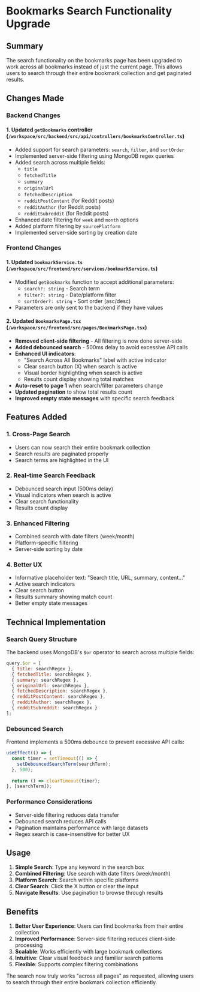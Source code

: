 # Bookmarks Search Functionality Upgrade

## Summary
The search functionality on the bookmarks page has been upgraded to work across all bookmarks instead of just the current page. This allows users to search through their entire bookmark collection and get paginated results.

## Changes Made

### Backend Changes

#### 1. Updated `getBookmarks` controller (`/workspace/src/backend/src/api/controllers/bookmarksController.ts`)
- Added support for search parameters: `search`, `filter`, and `sortOrder`
- Implemented server-side filtering using MongoDB regex queries
- Added search across multiple fields:
  - `title`
  - `fetchedTitle` 
  - `summary`
  - `originalUrl`
  - `fetchedDescription`
  - `redditPostContent` (for Reddit posts)
  - `redditAuthor` (for Reddit posts)
  - `redditSubreddit` (for Reddit posts)
- Enhanced date filtering for `week` and `month` options
- Added platform filtering by `sourcePlatform`
- Implemented server-side sorting by creation date

### Frontend Changes

#### 1. Updated `bookmarkService.ts` (`/workspace/src/frontend/src/services/bookmarkService.ts`)
- Modified `getBookmarks` function to accept additional parameters:
  - `search?: string` - Search term
  - `filter?: string` - Date/platform filter
  - `sortOrder?: string` - Sort order (asc/desc)
- Parameters are only sent to the backend if they have values

#### 2. Updated `BookmarksPage.tsx` (`/workspace/src/frontend/src/pages/BookmarksPage.tsx`)
- **Removed client-side filtering** - All filtering is now done server-side
- **Added debounced search** - 500ms delay to avoid excessive API calls
- **Enhanced UI indicators**:
  - "Search Across All Bookmarks" label with active indicator
  - Clear search button (X) when search is active
  - Visual border highlighting when search is active
  - Results count display showing total matches
- **Auto-reset to page 1** when search/filter parameters change
- **Updated pagination** to show total results count
- **Improved empty state messages** with specific search feedback

## Features Added

### 1. Cross-Page Search
- Users can now search their entire bookmark collection
- Search results are paginated properly
- Search terms are highlighted in the UI

### 2. Real-time Search Feedback
- Debounced search input (500ms delay)
- Visual indicators when search is active
- Clear search functionality
- Results count display

### 3. Enhanced Filtering
- Combined search with date filters (week/month)
- Platform-specific filtering
- Server-side sorting by date

### 4. Better UX
- Informative placeholder text: "Search title, URL, summary, content..."
- Active search indicators
- Clear search button
- Results summary showing match count
- Better empty state messages

## Technical Implementation

### Search Query Structure
The backend uses MongoDB's `$or` operator to search across multiple fields:

```javascript
query.$or = [
  { title: searchRegex },
  { fetchedTitle: searchRegex },
  { summary: searchRegex },
  { originalUrl: searchRegex },
  { fetchedDescription: searchRegex },
  { redditPostContent: searchRegex },
  { redditAuthor: searchRegex },
  { redditSubreddit: searchRegex }
];
```

### Debounced Search
Frontend implements a 500ms debounce to prevent excessive API calls:

```javascript
useEffect(() => {
  const timer = setTimeout(() => {
    setDebouncedSearchTerm(searchTerm);
  }, 500);
  
  return () => clearTimeout(timer);
}, [searchTerm]);
```

### Performance Considerations
- Server-side filtering reduces data transfer
- Debounced search reduces API calls
- Pagination maintains performance with large datasets
- Regex search is case-insensitive for better UX

## Usage

1. **Simple Search**: Type any keyword in the search box
2. **Combined Filtering**: Use search with date filters (week/month)
3. **Platform Search**: Search within specific platforms
4. **Clear Search**: Click the X button or clear the input
5. **Navigate Results**: Use pagination to browse through results

## Benefits

1. **Better User Experience**: Users can find bookmarks from their entire collection
2. **Improved Performance**: Server-side filtering reduces client-side processing
3. **Scalable**: Works efficiently with large bookmark collections
4. **Intuitive**: Clear visual feedback and familiar search patterns
5. **Flexible**: Supports complex filtering combinations

The search now truly works "across all pages" as requested, allowing users to search through their entire bookmark collection efficiently.